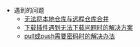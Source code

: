 * 遇到的问题
   * [无法将本地仓库与远程仓库合并](无法将本地仓库与远程仓库合并.md)
   * [下载插件遇到无法下载问题时的解决方案](下载插件遇到无法下载问题时的解决方案.md)
   * [pull或push需要密码时的解决办法](pull或push需要密码时的解决办法.md)
